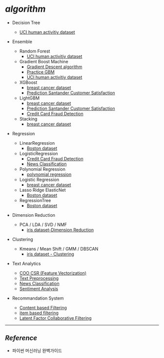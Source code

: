 # *algorithm*
- Decision Tree
   - [UCI human activitiy dataset](https://github.com/ominiv/Practice_ML/blob/master/Practice/UCI_Human_activity_dataset.ipynb)

- Ensemble
   - Random Forest
      - [UCI human activitiy dataset](https://github.com/ominiv/Practice_ML/blob/master/Practice/UCI_Human_activity_dataset.ipynb)
   - Gradient Boost Machine
      - [Gradient Descent algorithm](https://github.com/ominiv/Practice_ML/blob/master/Practice/Gradient%20Descent.ipynb)
      - [Practice GBM](https://github.com/ominiv/Practice_ML/blob/master/Practice/Practice%20GBM.ipynb)
      - [UCI human activitiy dataset](https://github.com/ominiv/Practice_ML/blob/master/Practice/UCI_Human_activity_dataset.ipynb)
   - XGBoost
      - [breast cancer dataset](https://github.com/ominiv/Practice_ML/blob/master/Practice/breast%20cancer%20dataset.ipynb)
      - [Prediction Santander Customer Satisfaction](https://github.com/ominiv/Practice_ML/blob/master/Practice/prediction-santander-customer-satisfaction.ipynb)
   - LightGBM
      - [breast cancer dataset](https://github.com/ominiv/Practice_ML/blob/master/Practice/breast%20cancer%20dataset.ipynb)
      - [Prediction Santander Customer Satisfaction](https://github.com/ominiv/Practice_ML/blob/master/Practice/prediction-santander-customer-satisfaction.ipynb)
      - [Credit Card Fraud Detection](https://github.com/ominiv/Practice_ML/blob/master/Practice/credit-card-fraud-detection.ipynb)
   - Stacking
      - [breast cancer dataset](https://github.com/ominiv/Practice_ML/blob/master/Practice/breast%20cancer%20dataset.ipynb)

- Regression
   - LinearRegression
      - [Boston dataset](https://github.com/ominiv/Practice_ML/blob/master/Practice/boston%20dataset.ipynb)
   - LogisticRegression
      - [Credit Card Fraud Detection](https://github.com/ominiv/Practice_ML/blob/master/Practice/credit-card-fraud-detection.ipynb)
      - [News Classification](https://github.com/ominiv/Practice_ML/blob/master/Practice/News_Classification.ipynb)
   - Polynomial Regression
      - [polynomial regression](https://github.com/ominiv/Practice_ML/blob/master/Practice/polynomial%20regression.ipynb)
   - Logistic Regression
      - [breast cancer dataset](https://github.com/ominiv/Practice_ML/blob/master/Practice/breast%20cancer%20dataset.ipynb)
   - Lasso Ridge ElasticNet
      - [Boston dataset](https://github.com/ominiv/Practice_ML/blob/master/Practice/boston%20dataset.ipynb)
   -  RegressionTree
      - [Boston dataset](https://github.com/ominiv/Practice_ML/blob/master/Practice/boston%20dataset.ipynb)

- Dimension Reduction
   - PCA / LDA / SVD / NMF
      - [iris dataset-Dimension Reduction](https://github.com/ominiv/Practice_ML/blob/master/Practice/Feature%20extraction.ipynb)
- Clustering
   - Kmeans / Mean Shift / GMM / DBSCAN
      - [iris dataset - Clustering](https://github.com/ominiv/Practice_ML/blob/master/Practice/Clustering.ipynb)

- Text Analytics
   - [COO CSR (Feature Vectorization)](https://github.com/ominiv/Practice_ML/blob/master/Practice/CSR_format.ipynb)
   - [Text Preprocessing ](https://github.com/ominiv/Practice_ML/blob/master/Practice/Text_Preprocessing.ipynb)
   - [News Classification](https://github.com/ominiv/Practice_ML/blob/master/Practice/News_Classification.ipynb)
   - [Sentiment Analysis](https://github.com/ominiv/Practice_ML/blob/master/Practice/sentiment-analysis-unsupervised-and-supervised.ipynb)
- Recommandation System
   - [Content based Filtering ](https://github.com/ominiv/Practice_ML/blob/master/Practice/Content%20based%20Filtering.ipynb)
   - [item based filtering ](https://github.com/ominiv/Practice_ML/blob/master/Practice/item%20based%20KNN%20filtering.ipynb)
   - [Latent Factor Collaborative Filtering ](https://github.com/ominiv/Practice_ML/blob/master/Practice/Latent%20Factor%20Collaborative%20Filtering.ipynb)



---
## *Reference*
- 파이썬 머신러닝 완벽가이드